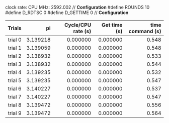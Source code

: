 clock rate:
CPU MHz:             2592.002
// **Configuration**
#define ROUNDS 10
#define D_RDTSC 0
#define D_GETTIME 0
// **Configuration**

| Trials | pi | Cycle/CPU rate (s) | Get time (s) | time command (s) |
|-:|-:|-:|-:|-:|
| trial 0 |  3.139218 | 0.000000 | 0.000000 | 0.548 |
| trial 1 |  3.139059 | 0.000000 | 0.000000 | 0.548 |
| trial 2 |  3.138932 | 0.000000 | 0.000000 | 0.533 |
| trial 3 |  3.138932 | 0.000000 | 0.000000 | 0.544 |
| trial 4 |  3.139235 | 0.000000 | 0.000000 | 0.532 |
| trial 5 |  3.139235 | 0.000000 | 0.000000 | 0.547 |
| trial 6 |  3.140227 | 0.000000 | 0.000000 | 0.537 |
| trial 7 |  3.140227 | 0.000000 | 0.000000 | 0.547 |
| trial 8 |  3.139472 | 0.000000 | 0.000000 | 0.556 |
| trial 9 |  3.139472 | 0.000000 | 0.000000 | 0.564 |
